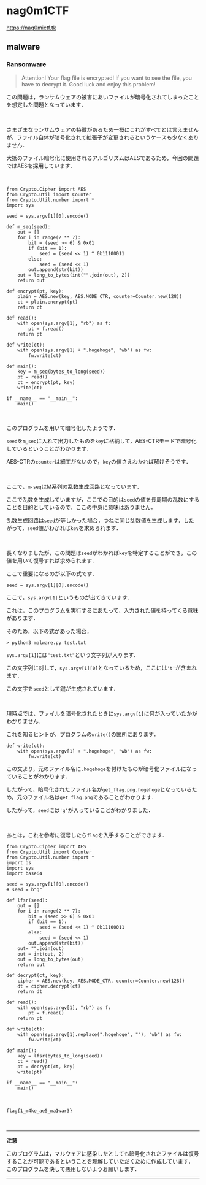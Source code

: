 # nag0m1CTF

https://nag0mictf.tk

## malware

### Ransomware

> Attention! Your flag file is encrypted! If you want to see the file, you have to decrypt it. Good luck and enjoy this problem!

この問題は，ランサムウェアの被害にあいファイルが暗号化されてしまったことを想定した問題となっています．

<br>

さまざまなランサムウェアの特徴があるため一概にこれがすべてとは言えませんが，ファイル自体が暗号化されて拡張子が変更されるというケースも少なくありません．

大抵のファイル暗号化に使用されるアルゴリズムはAESであるため，今回の問題ではAESを採用しています．

<br>

```
from Crypto.Cipher import AES
from Crypto.Util import Counter
from Crypto.Util.number import * 
import sys

seed = sys.argv[1][0].encode()

def m_seq(seed):
    out = []
    for i in range(2 ** 7):
        bit = (seed >> 6) & 0x01
        if (bit == 1):
            seed = (seed << 1) ^ 0b11100011
        else:
            seed = (seed << 1)
        out.append(str(bit))
    out = long_to_bytes(int("".join(out), 2))
    return out

def encrypt(pt, key):
    plain = AES.new(key, AES.MODE_CTR, counter=Counter.new(128))
    ct = plain.encrypt(pt)
    return ct

def read():
    with open(sys.argv[1], "rb") as f:
        pt = f.read()
    return pt

def write(ct):
    with open(sys.argv[1] + ".hogehoge", "wb") as fw:
        fw.write(ct)

def main():
    key = m_seq(bytes_to_long(seed))
    pt = read()
    ct = encrypt(pt, key)
    write(ct)

if __name__ == "__main__":
    main()
```

<br>

このプログラムを用いて暗号化したようです．

`seed`を`m_seq`に入れて出力したものを`key`に格納して，AES-CTRモードで暗号化しているということがわかります．

AES-CTRの`counter`は細工がないので，`key`の値さえわかれば解けそうです．

<br>

ここで，`m-seq`はM系列の乱数生成回路となっています．

ここで乱数を生成していますが，ここでの目的は`seed`の値を長周期の乱数にすることを目的としているので，ここの中身に意味はありません．

乱数生成回路は`seed`が等しかった場合，つねに同じ乱数値を生成します．したがって，`seed`値がわかれば`key`を求められます．

<br>

長くなりましたが，この問題は`seed`がわかれば`key`を特定することができ，この値を用いて復号すれば求められます．

ここで重要になるのが以下の式です．

```
seed = sys.argv[1][0].encode()
```

ここで，`sys.argv[1]`というものが出てきています．

これは，このプログラムを実行するにあたって，入力された値を持ってくる意味があります．

そのため，以下の式があった場合，

```
> python3 malware.py test.txt 
```

`sys.argv[1]`には`"test.txt"`という文字列が入ります．

この文字列に対して，`sys.argv[1][0]`となっているため，ここには`'t'`が含まれます．

この文字を`seed`として鍵が生成されています．

<br>

現時点では，ファイルを暗号化されたときに`sys.argv[1]`に何が入っていたかがわかりません．

これを知るヒントが，プログラムの`write()`の箇所にあります．

```
def write(ct):
    with open(sys.argv[1] + ".hogehoge", "wb") as fw:
        fw.write(ct)
```

この文より，元のファイル名に`.hogehoge`を付けたものが暗号化ファイルになっていることがわかります．

したがって，暗号化されたファイル名が`get_flag.png.hogehoge`となっているため，元のファイル名は`get_flag.png`であることがわかります．

したがって，`seed`には`'g'`が入っていることがわかりました．

<br>

あとは，これを参考に復号したら`flag`を入手することができます．

```
from Crypto.Cipher import AES
from Crypto.Util import Counter
from Crypto.Util.number import * 
import os
import sys
import base64

seed = sys.argv[1][0].encode()
# seed = b"g"

def lfsr(seed):
    out = []
    for i in range(2 ** 7):
        bit = (seed >> 6) & 0x01
        if (bit == 1):
            seed = (seed << 1) ^ 0b11100011
        else:
            seed = (seed << 1)
        out.append(str(bit))
    out= "".join(out)
    out = int(out, 2)
    out = long_to_bytes(out)
    return out

def decrypt(ct, key):
    cipher = AES.new(key, AES.MODE_CTR, counter=Counter.new(128))
    dt = cipher.decrypt(ct)
    return dt

def read():
    with open(sys.argv[1], "rb") as f:
        pt = f.read()
    return pt

def write(ct):
    with open(sys.argv[1].replace(".hogehoge", ""), "wb") as fw:
        fw.write(ct)

def main():
    key = lfsr(bytes_to_long(seed))
    ct = read()
    pt = decrypt(ct, key)
    write(pt)

if __name__ == "__main__":
    main()

```
<br>

`flag{1_m4ke_ae5_ma1war3}`

<br>

---

**注意**

このプログラムは，マルウェアに感染したとしても暗号化されたファイルは復号することが可能であるということを理解していただくために作成しています．
このプログラムを決して悪用しないようお願いします．

---